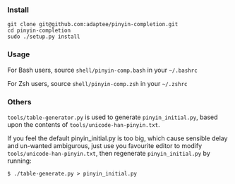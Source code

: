 ### Install

	git clone git@github.com:adaptee/pinyin-completion.git
	cd pinyin-completion
	sudo ./setup.py install

### Usage

For Bash users, source `shell/pinyin-comp.bash` in your `~/.bashrc`

For Zsh users, source `shell/pinyin-comp.zsh` in your `~/.zshrc`

### Others

`tools/table-generator.py` is used to generate `pinyin_initial.py`, based upon the contents of `tools/unicode-han-pinyin.txt`.

If you feel the default pinyin_initial.py is too big, which cause sensible delay and un-wanted ambigurous, just use you favourite editor to modify `tools/unicode-han-pinyin.txt`, then regenerate `pinyin_initial.py` by running:

	$ ./table-generate.py > pinyin_initial.py

